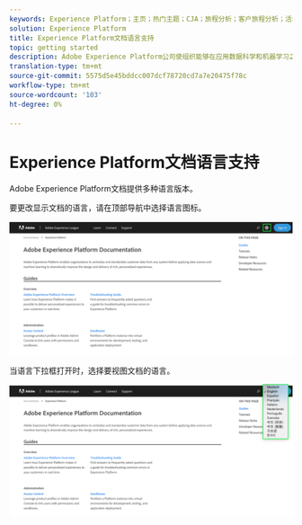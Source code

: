 ```yaml
---
keywords: Experience Platform；主页；热门主题；CJA；旅程分析；客户旅程分析；活动编排；客户旅程；旅程；旅程编排；功能；地区
solution: Experience Platform
title: Experience Platform文档语言支持
topic: getting started
description: Adobe Experience Platform公司使组织能够在应用数据科学和机器学习之前集中和标准化客户数据，从而显着改进丰富的个性化体验的设计和投放。
translation-type: tm+mt
source-git-commit: 5575d5e45bddcc007dcf78720cd7a7e20475f78c
workflow-type: tm+mt
source-wordcount: '103'
ht-degree: 0%

---
```



# Experience Platform文档语言支持

Adobe Experience Platform文档提供多种语言版本。

要更改显示文档的语言，请在顶部导航中选择语言图标。

![](../images/overview/documentation-language.png)

当语言下拉框打开时，选择要视图文档的语言。

![](../images/overview/documentation-language-select.png)